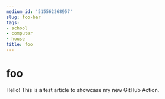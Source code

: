 ```yaml
---
medium_id: '515562268957'
slug: foo-bar
tags:
- school
- computer
- house
title: foo
---
```


# foo
Hello! This is a test article to showcase my new GitHub Action.